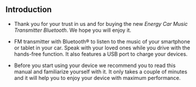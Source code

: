 ## Introduction

* Thank you for your trust in us and for buying the new *Energy Car Music Transmitter Bluetooth*. We hope you will enjoy it.

* FM transmitter with Bluetooth® to listen to the music of your smartphone or tablet in your car. Speak with your loved ones while you drive with the hands-free function. It also features a USB port to charge your devices.

* Before you start using your device we recommend you to read this manual and familiarize yourself with it.  It only takes a couple of minutes and it will help you to enjoy your device with maximum performance.



